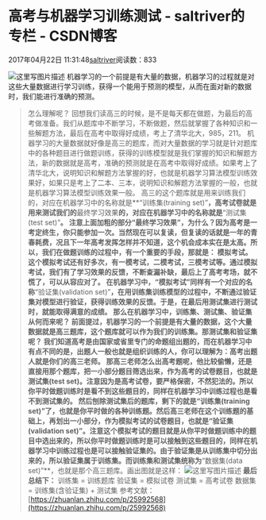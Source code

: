 
# 高考与机器学习训练测试 - saltriver的专栏 - CSDN博客


2017年04月22日 11:31:48[saltriver](https://me.csdn.net/saltriver)阅读数：833


![这里写图片描述](https://img-blog.csdn.net/20170422112736703?watermark/2/text/aHR0cDovL2Jsb2cuY3Nkbi5uZXQvc2FsdHJpdmVy/font/5a6L5L2T/fontsize/400/fill/I0JBQkFCMA==/dissolve/70/gravity/SouthEast)
机器学习的一个前提是有大量的数据，机器学习的过程就是对这些大量数据进行学习训练，获得一个能用于预测的模型，从而在面对新的数据时，我们能进行准确的预测。
> 怎么理解呢？
回想我们读高三的时候，是不是每天都在做题，为最后的高考做准备。我们从题库中不断学习，不断做题，然后就掌握了各种知识和一些解题方法，最后在高考中取得好成绩，考上了清华北大，985，211。
机器学习的大量数据就好像是高三的题库，而对大量数据的学习就是针对题库中的各种题目进行做题训练，获得的训练模型就是我们掌握的知识和解题方法，新的数据就是高考，准确的预测就是在高考中取得好成绩。如果考上了清华北大，说明知识和解题方法掌握的好，也就是机器学习算法模型训练效果好，如果只是考上了二本、三本，说明知识和解题方法掌握的一般，也就是机器学习算法模型训练效果一般。
高三的这个题库就是用来训练我们的，对应在机器学习中的名称就是**“训练集(training set)”**，高考试卷就是用来测试我们的**最终学习效果**的，对应在机器学习中的名称就是**“测试集(test set)”**。
注意上面加粗的部分“**最终学习效果**”，为什么？因为高考是一考定终生，你只能参加一次。当然现在可以复读，但复读的话就是一年的青春耗费，况且下一年高考发挥怎样并不知道，这个机会成本实在是太高。所以，我们在做题训练的过程中，有一个重要的手段，那就是：
> 模拟考试。
这个模拟考试还有好多次，有一模考试，二模考试，三模考试等。通过模拟考试，我们有了学习效果的反馈，不断查漏补缺，最后上了高考考场，就不慌了，可以从容应对了。
在机器学习中，“模拟考试”同样有一个对应的名称**“验证集(validation set)”**，在用训练集训练模型的过程中，不断通过验证集对模型进行验证，获得训练效果的反馈。于是，在最后用测试集进行测试时，就能取得满意的成绩。
> 那么在机器学习中，训练集、测试集、验证集从何而来呢？
前面提过，机器学习的一个前提是有大量的数据，这个大量数据就是高三题库，这个题库就可以作为我们的训练集。那测试集和验证集呢？
我们知道高考是由国家或省里专门的命题组出题的，而在机器学习中有点不同的是，出题人一般也就是组织训练的人，你可以理解为：**高考出题人就是你们的高三老师**。
那高三老师怎么出高考题呢，他比较偷懒，还是直接用那个题库，把一小部分题目筛选出来，作为高考的试卷题目，也就是测试集(test set)。注意因为是高考试卷，要严格保密，不然犯法的。所以你平时做题训练时是看不到这些题目的，同样在机器学习中训练过程也是看不到测试集的。
然后刨除测试集后的题库，剩下的就是“训练集(training set)”了，也就是你平时做的各种训练题。然后高三老师在这个训练题的基础上，再划出一小部分，作为模拟考试的试卷题目，也就是“验证集(validation set)”。注意这个模拟考试的题目就是从你平时做题训练中的题目中选出来的，所以你平时做题训练时是可以接触到这些题目的，同样在机器学习中训练过程也是可以接触验证集的。由于验证集是从训练集中切分出来的，所以验证集属于训练集。而训练集和测试集统称为**“数据集(data set)”**，也就是那个高三题库。画出图就是这样：
![这里写图片描述](https://img-blog.csdn.net/20170422112912714?watermark/2/text/aHR0cDovL2Jsb2cuY3Nkbi5uZXQvc2FsdHJpdmVy/font/5a6L5L2T/fontsize/400/fill/I0JBQkFCMA==/dissolve/70/gravity/SouthEast)
**最后总结下：**
训练集 = 训练题库
验证集 = 模拟试卷
测试集 = 高考试卷
数据集 = 训练集(含验证集) + 测试集
参考文献：[https://zhuanlan.zhihu.com/p/25992568](https://zhuanlan.zhihu.com/p/25992568)

